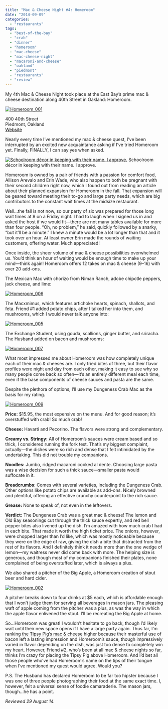 ```yaml
---
title: "Mac & Cheese Night #4: Homeroom"
date: "2014-09-09"
categories:
  - "restaurants"
tags:
  - "best-of-the-bay"
  - "crab"
  - "dinner"
  - "homeroom"
  - "mac-cheese"
  - "mac-cheese-night"
  - "macaroni-and-cheese"
  - "oakland"
  - "piedmont"
  - "restaurants"
  - "review"
---
```


My 4th Mac & Cheese Night took place at the East Bay’s prime mac & cheese destination along 40th Street in Oakland: Homeroom.

[![Homeroom_001](http://s3.amazonaws.com/thegourmez-wpmedia/2014/09/Homeroom_001-500x332.jpg)](http://www.thegourmez.com/2014/09/mac-cheese-night-4-homeroom-oakland-review/homeroom_001/)

400 40th Street\
Piedmont, Oakland\
[Website](http://homeroom510.com/)

Nearly every time I’ve mentioned my mac & cheese quest, I’ve been interrupted by an excited new acquaintance asking if I’ve tried Homeroom yet. Finally, FINALLY, I can say yes when asked.




<div class="caption">

[![Schoolroom décor in keeping with their name. I approve.](http://s3.amazonaws.com/thegourmez-wpmedia/2014/09/Homeroom_004-322x500.jpg)](http://www.thegourmez.com/2014/09/mac-cheese-night-4-homeroom-oakland-review/homeroom_004/) Schoolroom décor in keeping with their name. I approve.</div>


Homeroom is owned by a pair of friends with a passion for comfort food, Allison Arevalo and Erin Wade, who also happen to both be pregnant with their second children right now, which I found out from reading an article about their planned expansion for Homeroom in the fall. That expansion will be geared toward meeting their to-go and large party needs, which are big contributors to the constant wait times at the midsize restaurant.

Well…the fall is not now, so our party of six was prepared for those long wait times at 8 on a Friday night. I had to laugh when I signed us in and asked the host if we would fit—there are not many tables available for more than four people. “Oh, no problem,” he said, quickly followed by a snarky, “but it’ll be a minute.” I knew a minute would be a lot longer than that and it took over an hour. At least owner Erin made the rounds of waiting customers, offering water. Much appreciated!

Once inside, the sheer volume of mac & cheese possibilities overwhelmed us. You’d think an hour of waiting would be enough time to make up your mind—think again! Homeroom offers 12 takes on mac & cheese ($9–$16) with over 20 add-ons.

The Mexican Mac with chorizo from Niman Ranch, adobe chipotle peppers, jack cheese, and lime:

[![Homeroom_006](http://s3.amazonaws.com/thegourmez-wpmedia/2014/09/Homeroom_006-500x332.jpg)](http://www.thegourmez.com/2014/09/mac-cheese-night-4-homeroom-oakland-review/homeroom_006/)

The Macxmimus, which features artichoke hearts, spinach, shallots, and feta. Friend #1 added potato chips, after I talked her into them, and mushrooms, which I would never talk anyone into:

[![Homeroom_005](http://s3.amazonaws.com/thegourmez-wpmedia/2014/09/Homeroom_005-500x313.jpg)](http://www.thegourmez.com/2014/09/mac-cheese-night-4-homeroom-oakland-review/homeroom_005/)

The Exchange Student, using gouda, scallions, ginger butter, and sriracha. The Husband added on bacon and mushrooms:

[![Homeroom_007](http://s3.amazonaws.com/thegourmez-wpmedia/2014/09/Homeroom_007-500x320.jpg)](http://www.thegourmez.com/2014/09/mac-cheese-night-4-homeroom-oakland-review/homeroom_007/)

What most impressed me about Homeroom was how completely unique each of their mac & cheeses are. I only tried bites of three, but their flavor profiles were night and day from each other, making it easy to see why so many people come back so often—it’s an entirely different meal each time, even if the base components of cheese sauces and pasta are the same.

Despite the plethora of options, I’ll use my Dungeness Crab Mac as the basis for my rating.

[![Homeroom_009](http://s3.amazonaws.com/thegourmez-wpmedia/2014/09/Homeroom_009-500x332.jpg)](http://www.thegourmez.com/2014/09/mac-cheese-night-4-homeroom-oakland-review/homeroom_009/)

**Price:** $15.95, the most expensive on the menu. And for good reason; it’s overstuffed with crab! So much crab!

**Cheese:** Havarti and Pecorino. The flavors were strong and complementary.

**Creamy vs. Stringy:** All of Homeroom’s sauces were cream based and so thick, I considered running the fork test. That’s my biggest complaint, actually—the dishes were so rich and dense that I felt intimidated by the undertaking. This did not trouble my companions.

**Noodles:** Jumbo, ridged macaroni cooked al dente. Choosing large pasta was a wise decision for such a thick sauce—smaller pasta would suffocate in it.

**Breadcrumbs**: Comes with several varieties, including the Dungeness Crab. Other options like potato chips are available as add-ons. Nicely browned and plentiful, offering an effective crunchy counterpoint to the rich sauce.

**Grease:** None to speak of, not even in the leftovers.

**Verdict:** The Dungeness Crab was a great mac & cheese! The lemon and Old Bay seasonings cut through the thick sauce expertly, and red bell pepper bites also livened up the dish. I’m amazed with how much crab I had in each bite. That made it worth the high ticket price. The onions, however, were chopped larger than I’d like, which was mostly noticeable because they were on the edge of raw, giving the dish a bite that distracted from the rest of its flavors. And I definitely think it needs more than the one wedge of lemon—my waitress never did come back with more. The helping size is generous, and though most of my companions finished their plates, none complained of being overstuffed later, which is always a plus.

We also shared a pitcher of the Big Apple, a Homeroom creation of stout beer and hard cider.

[![Homeroom_002](http://s3.amazonaws.com/thegourmez-wpmedia/2014/09/Homeroom_002-366x500.jpg)](http://www.thegourmez.com/2014/09/mac-cheese-night-4-homeroom-oakland-review/homeroom_002/)

A pitcher breaks down to four drinks at $5 each, which is affordable enough that I won’t judge them for serving all beverages in mason jars. The pleasing waft of apple coming from the pitcher was a plus, as was the way in which the apple flavor enlivened the stout. I’ll be recreating the Big Apple at home.

So…Homeroom was great! I wouldn’t hesitate to go back, though I’d likely wait until their new space opens if I have a large party again. Thus far, I’m ranking [the Tipsy Pig’s mac & cheese](http://www.thegourmez.com/2014/08/mac-cheese-night-3-the-tipsy-pig/) higher because their masterful use of bacon left a lasting impression and Homeroom’s sauce, though impressively varied in flavor depending on the dish, was just too dense to completely win my heart. However, Friend #2, who’s been at all mac & cheese nights so far, thinks I’m crazy for placing the Tipsy Pig above Homeroom. And I’d bet all those people who’ve had Homeroom’s name on the tips of their tongue when I’ve mentioned my quest would agree. Would you?

P.S. The Husband has declared Homeroom to be far too hipster because I was one of three people photographing their food at the same exact time. I, however, felt a universal sense of foodie camaraderie. The mason jars, though...he has a point.

_Reviewed 29 August 14._
